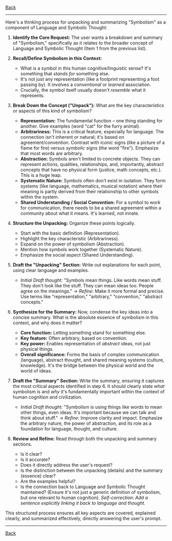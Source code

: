 [Back](.)

---

Here's a thinking process for unpacking and summarizing "Symbolism" as a component of Language and Symbolic Thought:

1.  **Identify the Core Request:** The user wants a breakdown and summary of "Symbolism," specifically as it relates to the broader concept of Language and Symbolic Thought (Item 1 from the previous list).

2.  **Recall/Define Symbolism in this Context:**
    *   What *is* a symbol in this human cognitive/linguistic sense? It's something that *stands for* something else.
    *   It's not just any representation (like a footprint representing a foot passing by). It involves a *conventional* or *learned* association.
    *   Crucially, the symbol itself usually doesn't *resemble* what it represents.

3.  **Break Down the Concept ("Unpack"):** What are the key characteristics or aspects of this kind of symbolism?
    *   **Representation:** The fundamental function – one thing standing for another. Give examples (word "cat" for the furry animal).
    *   **Arbitrariness:** This is a critical feature, especially for language. The connection isn't inherent or natural; it's based on agreement/convention. Contrast with *iconic* signs (like a picture of a flame for fire) versus *symbolic* signs (the word "fire"). Emphasize that most words are arbitrary.
    *   **Abstraction:** Symbols aren't limited to concrete objects. They can represent actions, qualities, relationships, and, importantly, abstract concepts that have no physical form (justice, math concepts, etc.). This is a huge leap.
    *   **Systematic Nature:** Symbols often don't exist in isolation. They form systems (like language, mathematics, musical notation) where their meaning is partly derived from their relationship to other symbols within the system.
    *   **Shared Understanding / Social Convention:** For a symbol to *work* for communication, there needs to be a shared agreement within a community about what it means. It's learned, not innate.

4.  **Structure the Unpacking:** Organize these points logically.
    *   Start with the basic definition (Representation).
    *   Highlight the key characteristic (Arbitrariness).
    *   Expand on the power of symbolism (Abstraction).
    *   Mention how symbols work together (Systematic Nature).
    *   Emphasize the social aspect (Shared Understanding).

5.  **Draft the "Unpacking" Section:** Write out explanations for each point, using clear language and examples.

    *   *Initial Draft thought:* "Symbols mean things. Like words mean stuff. They don't look like the stuff. They can mean ideas too. People agree on the meanings." -> *Refine:* Make it more formal and precise. Use terms like "representation," "arbitrary," "convention," "abstract concepts."

6.  **Synthesize for the Summary:** Now, condense the key ideas into a concise summary. What is the absolute essence of symbolism in this context, and why does it matter?
    *   **Core function:** Letting something stand for something else.
    *   **Key feature:** Often arbitrary, based on convention.
    *   **Key power:** Enables representation of *abstract* ideas, not just physical things.
    *   **Overall significance:** Forms the basis of complex communication (language), abstract thought, and shared meaning systems (culture, knowledge). It's the bridge between the physical world and the world of ideas.

7.  **Draft the "Summary" Section:** Write the summary, ensuring it captures the most critical aspects identified in step 6. It should clearly state *what* symbolism is and *why* it's fundamentally important within the context of human cognition and civilization.

    *   *Initial Draft thought:* "Symbolism is using things like words to mean other things, even ideas. It's important because we can talk and think about stuff." -> *Refine:* Improve clarity and impact. Emphasize the arbitrary nature, the power of abstraction, and its role as a foundation for language, thought, and culture.

8.  **Review and Refine:** Read through both the unpacking and summary sections.
    *   Is it clear?
    *   Is it accurate?
    *   Does it directly address the user's request?
    *   Is the distinction between the unpacking (details) and the summary (essence) clear?
    *   Are the examples helpful?
    *   Is the connection back to Language and Symbolic Thought maintained? (Ensure it's not just a generic definition of symbolism, but one relevant to human cognition). *Self-correction: Add a sentence explicitly linking it back to language and thought.*

This structured process ensures all key aspects are covered, explained clearly, and summarized effectively, directly answering the user's prompt.

---

[Back](.)
